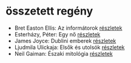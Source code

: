 # összetett regény

- Bret Easton Ellis: Az informátorok [részletek](../_details/Bret%20Easton%20Ellis.md#id_1447)
- Esterházy, Péter: Egy nő [részletek](../_details/Esterh%C3%A1zy%2C%20P%C3%A9ter.md#id_1019)
- James Joyce: Dublini emberek [részletek](../_details/James%20Joyce.md#id_455)
- Ljudmila Ulickaja: Elsők és utolsók [részletek](../_details/Ljudmila%20Ulickaja.md#id_1287)
- Neil Gaiman: Északi mitológia [részletek](../_details/Neil%20Gaiman.md#id_1435)